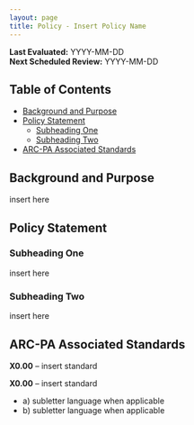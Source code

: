 ```yaml
---
layout: page
title: Policy - Insert Policy Name
---
```


**Last Evaluated:** YYYY-MM-DD  
**Next Scheduled Review:** YYYY-MM-DD

## Table of Contents

* [Background and Purpose](#background-and-purpose)  
* [Policy Statement](#policy-statement)
    * [Subheading One](#subheading-one) 
    * [Subheading Two](#subheading-two)  
* [ARC-PA Associated Standards](#arc-pa-associated-standards)

## Background and Purpose

insert here

## Policy Statement

### Subheading One

insert here

### Subheading Two

insert here

## ARC-PA Associated Standards

**X0.00** – insert standard

**X0.00** – insert standard   

* a) subletter language when applicable
* b) subletter language when applicable
  